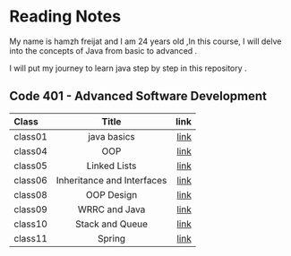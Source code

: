 # Reading Notes
My name is hamzh freijat and I am 24 years old ,In this course, I will delve into the concepts of Java from basic to advanced . 

I will put my journey to learn java step by step in this repository . 

## Code 401 - Advanced Software Development


| Class   |           Title            |                                                                 link |
|:--------|:--------------------------:|---------------------------------------------------------------------:|
| class01 |        java basics         | [link](https://hamzhfreajat.github.io/reading-notes/java401/class01) |
| class04 |            OOP             | [link](https://hamzhfreajat.github.io/reading-notes/java401/class04) |
| class05 |        Linked Lists        | [link](https://hamzhfreajat.github.io/reading-notes/java401/class05) |
| class06 | Inheritance and Interfaces | [link](https://hamzhfreajat.github.io/reading-notes/java401/class06) |
| class08 |         OOP Design         | [link](https://hamzhfreajat.github.io/reading-notes/java401/class08) |
| class09 |       WRRC and Java        | [link](https://hamzhfreajat.github.io/reading-notes/java401/class09) |
| class10 |      Stack and Queue       | [link](https://hamzhfreajat.github.io/reading-notes/java401/class10) |
| class11 |           Spring           | [link](https://hamzhfreajat.github.io/reading-notes/java401/class11) |



